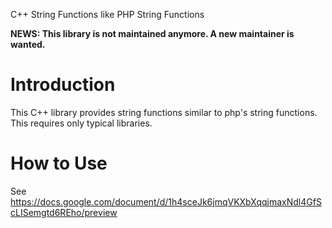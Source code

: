C++ String Functions like PHP String Functions

**NEWS: This library is not maintained anymore. A new maintainer is wanted.**

# Introduction

This C++ library provides string functions similar to php's string functions. This requires only typical libraries.

# How to Use

See https://docs.google.com/document/d/1h4sceJk6jmqVKXbXqqjmaxNdl4GfScLISemgtd6REho/preview
